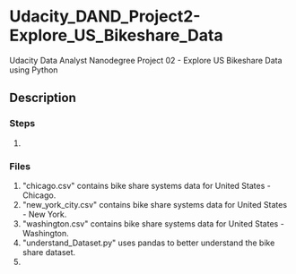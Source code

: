 # Udacity_DAND_Project2-Explore_US_Bikeshare_Data
Udacity Data Analyst Nanodegree Project 02 - Explore US Bikeshare Data using Python

## Description


### Steps
1.

### Files
1. "chicago.csv" contains bike share systems data for United States - Chicago.
2. "new_york_city.csv" contains bike share systems data for United States - New York.
3. "washington.csv" contains bike share systems data for United States - Washington.
4. "understand_Dataset.py" uses pandas to better understand the bike share dataset.
5.
